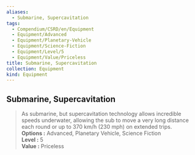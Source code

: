 ```yaml
---
aliases:
  - Submarine, Supercavitation
tags:
  - Compendium/CSRD/en/Equipment
  - Equipment/Advanced
  - Equipment/Planetary-Vehicle
  - Equipment/Science-Fiction
  - Equipment/Level/5
  - Equipment/Value/Priceless
title: Submarine, Supercavitation
collection: Equipment
kind: Equipment
---
```

## Submarine, Supercavitation  
  
>As submarine, but supercavitation technology allows incredible speeds underwater, allowing the sub to move a very long distance each round or up to 370 km/h (230 mph) on extended trips.  
> **Options :** Advanced, Planetary Vehicle, Science Fiction  
> **Level :** 5  
> **Value :** Priceless